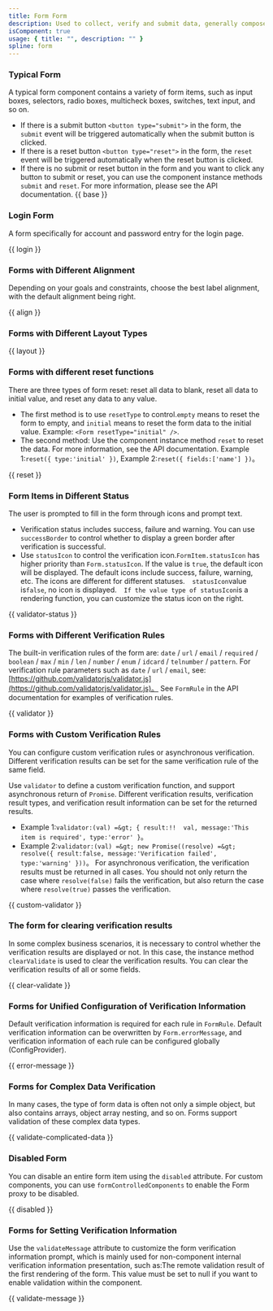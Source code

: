```yaml
---
title: Form Form
description: Used to collect, verify and submit data, generally composed of input box, radio box, check box, selector and other controls.
isComponent: true
usage: { title: "", description: "" }
spline: form
---
```


### Typical Form

A typical form component contains a variety of form items, such as input boxes, selectors, radio boxes, multicheck boxes, switches, text input, and so on.

- If there is a submit button `<button type="submit">` in the form, the `submit` event will be triggered automatically when the submit button is clicked.
- If there is a reset button `<button type="reset">` in the form, the `reset` event will be triggered automatically when the reset button is clicked.
- If there is no submit or reset button in the form and you want to click any button to submit or reset, you can use the component instance methods `submit` and `reset`. For more information, please see the API documentation.
  {{ base }}

### Login Form

A form specifically for account and password entry for the login page.

{{ login }}

### Forms with Different Alignment

Depending on your goals and constraints, choose the best label alignment, with the default alignment being right.

{{ align }}

### Forms with Different Layout Types

{{ layout }}

### Forms with different reset functions

There are three types of form reset: reset all data to blank, reset all data to initial value, and reset any data to any value.

- The first method is to use `resetType` to control.`empty` means to reset the form to empty, and `initial` means to reset the form data to the initial value. Example: `<Form resetType="initial" />`.
- The second method: Use the component instance method `reset` to reset the data. For more information, see the API documentation. Example 1:`reset({ type:'initial' })`, Example 2:`reset({ fields:['name'] })`。

{{ reset }}

### Form Items in Different Status

The user is prompted to fill in the form through icons and prompt text.

- Verification status includes success, failure and warning. You can use `successBorder` to control whether to display a green border after verification is successful.
- Use `statusIcon` to control the verification icon.`FormItem.statusIcon` has higher priority than `Form.statusIcon`. If the value is `true`, the default icon will be displayed. The default icons include success, failure, warning, etc. The icons are different for different statuses.`  statusIcon`value is`false`, no icon is displayed.`  If the value type of statusIcon`is a rendering function, you can customize the status icon on the right.

{{ validator-status }}

### Forms with Different Verification Rules

The built-in verification rules of the form are: `date` / `url` / `email` / `required` / `boolean` / `max` / `min` / `len` / `number` / `enum` / `idcard` / `telnumber` / `pattern`. For verification rule parameters such as `date` / `url` / `email`, see:[https://github.com/validatorjs/validator.js](https://github.com/validatorjs/validator.js)。 See `FormRule` in the API documentation for examples of verification rules.

{{ validator }}

### Forms with Custom Verification Rules

You can configure custom verification rules or asynchronous verification. Different verification results can be set for the same verification rule of the same field.

Use `validator` to define a custom verification function, and support asynchronous return of `Promise`. Different verification results, verification result types, and verification result information can be set for the returned results.

- Example 1:`validator:(val) =&gt; { result:!!  val, message:'This item is required', type:'error' }`。
- Example 2:`validator:(val) =&gt; new Promise((resolve) =&gt; resolve({ result:false, message:'Verification failed', type:'warning' }))`。 For asynchronous verification, the verification results must be returned in all cases. You should not only return the case where `resolve(false)` fails the verification, but also return the case where `resolve(true)` passes the verification.

{{ custom-validator }}

### The form for clearing verification results

In some complex business scenarios, it is necessary to control whether the verification results are displayed or not. In this case, the instance method `clearValidate` is used to clear the verification results. You can clear the verification results of all or some fields.

{{ clear-validate }}

### Forms for Unified Configuration of Verification Information

Default verification information is required for each rule in `FormRule`. Default verification information can be overwritten by `Form.errorMessage`, and verification information of each rule can be configured globally (ConfigProvider).

{{ error-message }}

### Forms for Complex Data Verification

In many cases, the type of form data is often not only a simple object, but also contains arrays, object array nesting, and so on. Forms support validation of these complex data types.

{{ validate-complicated-data }}

### Disabled Form

You can disable an entire form item using the `disabled` attribute. For custom components, you can use `formControlledComponents` to enable the Form proxy to be disabled.

{{ disabled }}

### Forms for Setting Verification Information

Use the `validateMessage` attribute to customize the form verification information prompt, which is mainly used for non-component internal verification information presentation, such as:The remote validation result of the first rendering of the form. This value must be set to null if you want to enable validation within the component.

{{ validate-message }}
